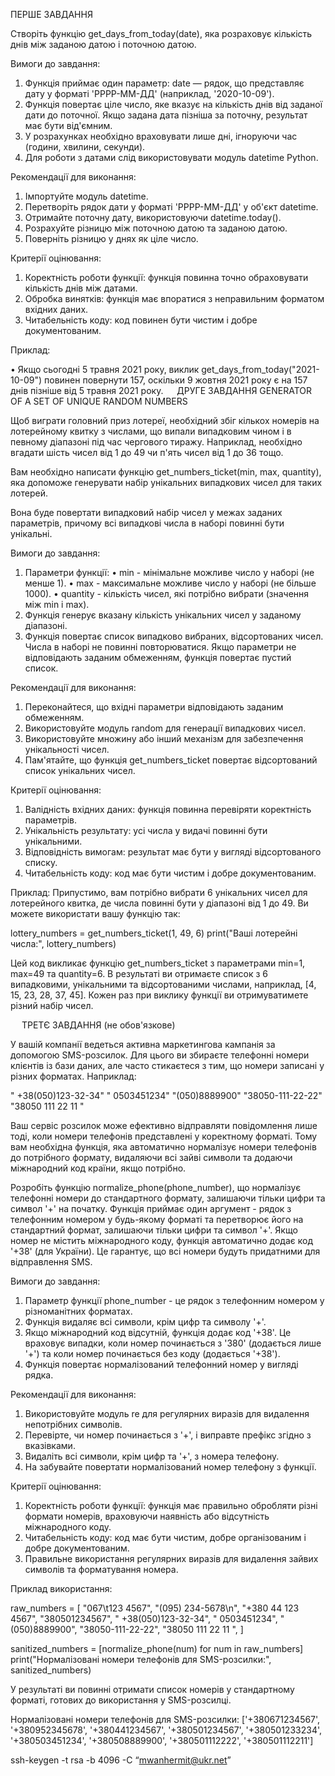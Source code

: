 
ПЕРШЕ ЗАВДАННЯ

Створіть функцію get_days_from_today(date), яка розраховує кількість днів між заданою датою і поточною датою.

Вимоги до завдання:

1.	Функція приймає один параметр: date — рядок, що представляє дату у форматі 'РРРР-ММ-ДД' (наприклад, '2020-10-09').
2.	Функція повертає ціле число, яке вказує на кількість днів від заданої дати до поточної. Якщо задана дата пізніша за поточну, результат має бути від'ємним.
3.	У розрахунках необхідно враховувати лише дні, ігноруючи час (години, хвилини, секунди).
4.	Для роботи з датами слід використовувати модуль datetime Python.

Рекомендації для виконання:

1.	Імпортуйте модуль datetime.
2.	Перетворіть рядок дати у форматі 'РРРР-ММ-ДД' у об'єкт datetime.
3.	Отримайте поточну дату, використовуючи datetime.today().
4.	Розрахуйте різницю між поточною датою та заданою датою.
5.	Поверніть різницю у днях як ціле число.

Критерії оцінювання:

1.	Коректність роботи функції: функція повинна точно обраховувати кількість днів між датами.
2.	Обробка винятків: функція має впоратися з неправильним форматом вхідних даних.
3.	Читабельність коду: код повинен бути чистим і добре документованим.

Приклад:

•	Якщо сьогодні 5 травня 2021 року, виклик get_days_from_today("2021-10-09") повинен повернути 157, оскільки 9 жовтня 2021 року є на 157 днів пізніше від 5 травня 2021 року.
 
ДРУГЕ ЗАВДАННЯ
GENERATOR OF A SET OF UNIQUE RANDOM NUMBERS

Щоб виграти головний приз лотереї, необхідний збіг кількох номерів на лотерейному квитку з числами, що випали випадковим чином і в певному діапазоні під час чергового тиражу. Наприклад, необхідно вгадати шість чисел від 1 до 49 чи п'ять чисел від 1 до 36 тощо.

Вам необхідно написати функцію get_numbers_ticket(min, max, quantity), яка допоможе генерувати набір унікальних випадкових чисел для таких лотерей.

Вона буде повертати випадковий набір чисел у межах заданих параметрів, причому всі випадкові числа в наборі повинні бути унікальні.

Вимоги до завдання:

1.	Параметри функції:
•	min - мінімальне можливе число у наборі (не менше 1).
•	max - максимальне можливе число у наборі (не більше 1000).
•	quantity - кількість чисел, які потрібно вибрати (значення між min і max).
1.	Функція генерує вказану кількість унікальних чисел у заданому діапазоні.
2.	Функція повертає список випадково вибраних, відсортованих чисел. Числа в наборі не повинні повторюватися. Якщо параметри не відповідають заданим обмеженням, функція повертає пустий список.

Рекомендації для виконання:

1.	Переконайтеся, що вхідні параметри відповідають заданим обмеженням.
2.	Використовуйте модуль random для генерації випадкових чисел.
3.	Використовуйте множину або інший механізм для забезпечення унікальності чисел.
4.	Пам'ятайте, що функція get_numbers_ticket повертає відсортований список унікальних чисел.

Критерії оцінювання:

1.	Валідність вхідних даних: функція повинна перевіряти коректність параметрів.
2.	Унікальність результату: усі числа у видачі повинні бути унікальними.
3.	Відповідність вимогам: результат має бути у вигляді відсортованого списку.
4.	Читабельність коду: код має бути чистим і добре документованим.

Приклад: Припустимо, вам потрібно вибрати 6 унікальних чисел для лотерейного квитка, де числа повинні бути у діапазоні від 1 до 49. Ви можете використати вашу функцію так:

lottery_numbers = get_numbers_ticket(1, 49, 6)
print("Ваші лотерейні числа:", lottery_numbers)

Цей код викликає функцію get_numbers_ticket з параметрами min=1, max=49 та quantity=6. В результаті ви отримаєте список з 6 випадковими, унікальними та відсортованими числами, наприклад, [4, 15, 23, 28, 37, 45]. Кожен раз при виклику функції ви отримуватимете різний набір чисел.

 
ТРЕТЄ ЗАВДАННЯ (не обов'язкове)

У вашій компанії ведеться активна маркетингова кампанія за допомогою SMS-розсилок. Для цього ви збираєте телефонні номери клієнтів із бази даних, але часто стикаєтеся з тим, що номери записані у різних форматах. Наприклад:

"    +38(050)123-32-34"
"     0503451234"
"(050)8889900"
"38050-111-22-22"
"38050 111 22 11   "

Ваш сервіс розсилок може ефективно відправляти повідомлення лише тоді, коли номери телефонів представлені у коректному форматі. Тому вам необхідна функція, яка автоматично нормалізує номери телефонів до потрібного формату, видаляючи всі зайві символи та додаючи міжнародний код країни, якщо потрібно.

Розробіть функцію normalize_phone(phone_number), що нормалізує телефонні номери до стандартного формату, залишаючи тільки цифри та символ '+' на початку. Функція приймає один аргумент - рядок з телефонним номером у будь-якому форматі та перетворює його на стандартний формат, залишаючи тільки цифри та символ '+'. Якщо номер не містить міжнародного коду, функція автоматично додає код '+38' (для України). Це гарантує, що всі номери будуть придатними для відправлення SMS.

Вимоги до завдання:

1.	Параметр функції phone_number - це рядок з телефонним номером у різноманітних форматах.
2.	Функція видаляє всі символи, крім цифр та символу '+'.
3.	Якщо міжнародний код відсутній, функція додає код '+38'. Це враховує випадки, коли номер починається з '380' (додається лише '+') та коли номер починається без коду (додається '+38').
4.	Функція повертає нормалізований телефонний номер у вигляді рядка.

Рекомендації для виконання:

1.	Використовуйте модуль re для регулярних виразів для видалення непотрібних символів.
2.	Перевірте, чи номер починається з '+', і виправте префікс згідно з вказівками.
3.	Видаліть всі символи, крім цифр та '+', з номера телефону.
4.	На забувайте повертати нормалізований номер телефону з функції.

Критерії оцінювання:

1.	Коректність роботи функції: функція має правильно обробляти різні формати номерів, враховуючи наявність або відсутність міжнародного коду.
2.	Читабельність коду: код має бути чистим, добре організованим і добре документованим.
3.	Правильне використання регулярних виразів для видалення зайвих символів та форматування номера.

Приклад використання:

raw_numbers = [
    "067\\t123 4567",
    "(095) 234-5678\\n",
    "+380 44 123 4567",
    "380501234567",
    "    +38(050)123-32-34",
    "     0503451234",
    "(050)8889900",
    "38050-111-22-22",
    "38050 111 22 11   ",
]

sanitized_numbers = [normalize_phone(num) for num in raw_numbers]
print("Нормалізовані номери телефонів для SMS-розсилки:", sanitized_numbers)

У результаті ви повинні отримати список номерів у стандартному форматі, готових до використання у SMS-розсилці.

Нормалізовані номери телефонів для SMS-розсилки: ['+380671234567', '+380952345678', '+380441234567', '+380501234567', '+380501233234', '+380503451234', '+380508889900', '+380501112222', '+380501112211']

ssh-keygen -t rsa -b 4096 -C “mwanhermit@ukr.net”
